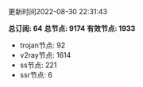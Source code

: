 更新时间2022-08-30 22:31:43

**总订阅: 64**
**总节点: 9174**
**有效节点: 1933**
- trojan节点: 92
- v2ray节点: 1614
- ss节点: 221
- ssr节点: 6
